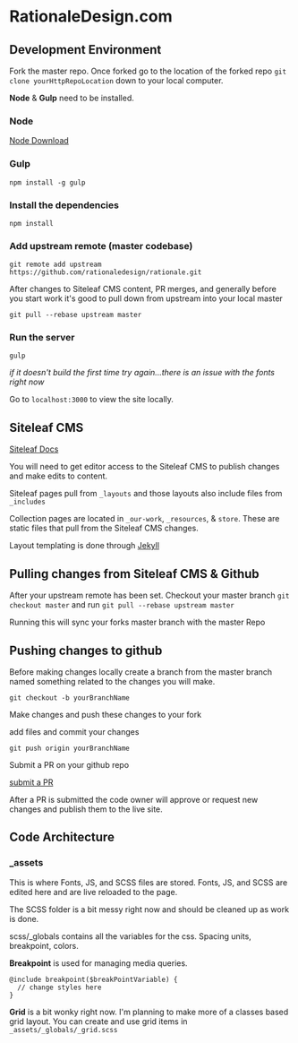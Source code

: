 # RationaleDesign.com

## Development Environment

Fork the master repo. Once forked go to the location of the forked repo `git clone yourHttpRepoLocation` down to your local computer.

__Node__ & __Gulp__ need to be installed.

### Node
[Node Download](https://nodejs.org/en/download/)

### Gulp
`npm install -g gulp`

### Install the dependencies
`npm install`

### Add upstream remote (master codebase)

`git remote add upstream https://github.com/rationaledesign/rationale.git`

After changes to Siteleaf CMS content, PR merges, and generally before you start work it's good to pull down from upstream into your local master

`git pull --rebase upstream master`

### Run the server

`gulp`

_if it doesn't build the first time try again...there is an issue with the fonts right now_

Go to `localhost:3000` to view the site locally.

## Siteleaf CMS

[Siteleaf Docs](https://learn.siteleaf.com/getting-started/)

You will need to get editor access to the Siteleaf CMS to publish changes and make edits to content.

Siteleaf pages pull from `_layouts` and those layouts also include files from `_includes`

Collection pages are located in `_our-work`, `_resources`, & `store`. These are static files that pull from the Siteleaf CMS changes.

Layout templating is done through [Jekyll](https://jekyllrb.com/)

## Pulling changes from Siteleaf CMS & Github

After your upstream remote has been set. Checkout your master branch `git checkout master` and run `git pull --rebase upstream master`

Running this will sync your forks master branch with the master Repo

## Pushing changes to github

Before making changes locally create a branch from the master branch named something related to the changes you will make.

`git checkout -b yourBranchName`

Make changes and push these changes to your fork

add files and commit your changes

`git push origin yourBranchName`

Submit a PR on your github repo

[submit a PR](https://help.github.com/articles/creating-a-pull-request/)

After a PR is submitted the code owner will approve or request new changes and publish them to the live site.

## Code Architecture

### _assets

This is where Fonts, JS, and SCSS files are stored. Fonts, JS, and SCSS are edited here and are live reloaded to the page.

The SCSS folder is a bit messy right now and should be cleaned up as work is done.

scss/_globals contains all the variables for the css. Spacing units, breakpoint, colors.

__Breakpoint__ is used for managing media queries.

```
@include breakpoint($breakPointVariable) {
  // change styles here
}
```
__Grid__ is a bit wonky right now. I'm planning to make more of a classes based grid layout. You can create and use grid items in `_assets/_globals/_grid.scss`









